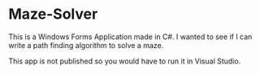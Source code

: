 # Maze-Solver
This is a Windows Forms Application made in C#. 
I wanted to see if I can write a path finding algorithm to solve a maze.

This app is not published so you would have to run it in Visual Studio.
